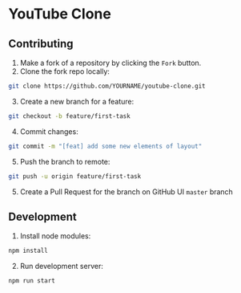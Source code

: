# YouTube Clone

## Contributing 
1. Make a fork of a repository by clicking the `Fork` button.
2. Clone the fork repo locally:
```bash
git clone https://github.com/YOURNAME/youtube-clone.git
```
3. Create a new branch for a feature:
```bash
git checkout -b feature/first-task
```
4. Commit changes:
```bash
git commit -m "[feat] add some new elements of layout"
```
5. Push the branch to remote:
```bash
git push -u origin feature/first-task
```
5. Create a Pull Request for the branch on GitHub UI `master` branch

## Development
1. Install node modules:
```bash
npm install
```
2. Run development server:
```bash
npm run start
```
